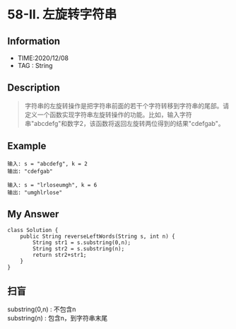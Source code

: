 # 58-II. 左旋转字符串

## Information
- TIME:2020/12/08
- TAG : String

## Description
>字符串的左旋转操作是把字符串前面的若干个字符转移到字符串的尾部。请定义一个函数实现字符串左旋转操作的功能。比如，输入字符串"abcdefg"和数字2，该函数将返回左旋转两位得到的结果"cdefgab"。

## Example
```
输入: s = "abcdefg", k = 2
输出: "cdefgab"

输入: s = "lrloseumgh", k = 6
输出: "umghlrlose"
```

## My Answer
```
class Solution {
    public String reverseLeftWords(String s, int n) {
        String str1 = s.substring(0,n);
        String str2 = s.substring(n);
        return str2+str1;
    }
}
```
## 扫盲
substring(0,n) : 不包含n  
substring(n) : 包含n，到字符串末尾






